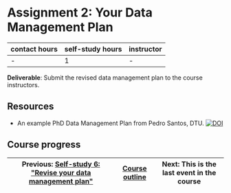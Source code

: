 # Assignment 2: Your Data Management Plan

| contact hours | self-study hours | instructor |
|---|---|---|
| - | 1 | - |

__Deliverable__: Submit the revised data management plan to the course instructors.

## Resources
- An example PhD Data Management Plan from Pedro Santos, DTU. [![DOI](https://zenodo.org/badge/DOI/10.5281/zenodo.4009127.svg)](https://doi.org/10.5281/zenodo.4009127)


## Course progress
| Previous: [Self-study 6: "Revise your data management plan"](../selfstudy6/readme.md) | [Course outline](../readme.md#course-outline) | Next: This is the last event in the course |
|---|---|---|
